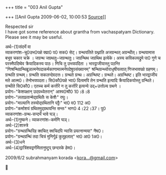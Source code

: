 +++
title = "003 Anil Gupta"

+++
[[Anil Gupta	2009-06-02, 10:00:53 [Source](https://groups.google.com/g/bvparishat/c/TcQjXI4wqLQ)]]



Respected sir  
I have got some reference about grantha from vachaspatyam Dictionary. Please see it may be useful.  
  
अर्थः-(1)संदर्भे वा  
व्याकरणांशः-चु0उभ0पक्षे क्य्रा0 प0 सक0 सेट्। ग्रन्थयतिते ग्रथ्नाति अजग्रन्थत् अग्रन्थीत्। ग्रन्थयामास बभूव चकार चक्रे । जग्रन्थ जग्रथतुः-जग्रन्थतुः। जग्रन्थिथ जग्रथिथ इत्येके। अस्य कविकल्पद्रुमे पा0 गुणे च परस्मैपदिष्वेव क्रैयादिकस्य पाठः। णिचि तु उभयपदिता ।
भारद्वाजीयास्तु पठन्ति "णिश्रन्थिग्रन्थिब्रूञात्मनेपदाकर्मकाणामात्मनेपदेषूपसंख्यानम्" श्रन्थिग्रन्थ्योराधृषीयत्वात् णिजभावपक्षे ग्रहणम्। ग्रन्थति ग्रन्थम्। ग्रन्थति सकलन्देवदत्तः। ग्रन्थते ग्रन्थः। अग्रन्थिष्ट। ग्रन्थते। अग्रन्थिष्ट। इति भारद्वाजीय मते आत्म0। तेनोभयपदता। सि0कौ0पक्षे भ्वा0 दित्वमपि तेन ग्रन्थति इत्यादि क्रैयादिकयोस्तु ग्रन्थिते। ग्रन्थीते सि0कौ0। एतच्च कर्म कर्त्तरि न तु कर्त्तरि इत्यन्ये उद्+उत्तोल्य ग्रथने ।  
प्रयोगः-"केशपक्षान् उदग्रथ्येतरान्" आश्व0श्रौ0 10।8।8  
प्रयोगः-"लताप्रतान्मेद्ग्रथितैः स केशैः" रघुः।  
प्रयोगः-"माल्यानि तस्योद्ग्रथितानि पट्टैः" भा0 व0 112 अ0  
प्रयोगः-"कर्माशयं ग्रथितमुद्ग्रथयन्ति सन्तः" भाग0 4।22।37। पु0  
व्याकरणांशः-ग्रन्थ-सन्दर्भे भावे घञ्।  
अर्थः-(1)गुष्फने। व्याकरणांशः-कर्मणि घञ्।  
अर्थः-(2)शास्त्रे  
प्रयोगः-"ग्रन्थग्रन्थिरिह क्वचित् क्वचिदपि न्यासि प्रयत्नान्मया" नैष0।  
प्रयोगः-"ग्रन्थग्रन्थिं तदा चित्रं मुनिर्गूढं कुतूहलात्" भा0 आ0 1अ0।  
अर्थः-(3)धने  
अर्थः-(4)द्वात्रिंशवद्वर्णमितानुष्टुप् छन्दस्के हेम0।  
  
  

2009/6/2 subrahmanyam korada \<[kora...@gmail.com]()\>



